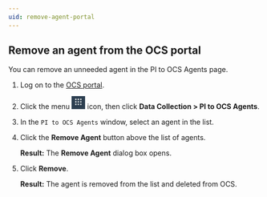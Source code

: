 ```yaml
---
uid: remove-agent-portal
---
```


## Remove an agent from the OCS portal

You can remove an unneeded agent in the PI to OCS Agents page.

1. Log on to the [OCS portal](https://cloud.osisoft.com).
2. Click the menu ![ ](../..\images\waffle-button.png) icon, then click **Data Collection > PI to OCS Agents**.

3. In the `PI to OCS Agents` window, select an agent in the list.

4. Click the **Remove Agent** button above the list of agents.

   **Result:** The **Remove Agent** dialog box opens.

5. Click **Remove**.

   **Result:** The agent is removed from the list and deleted from OCS.
   